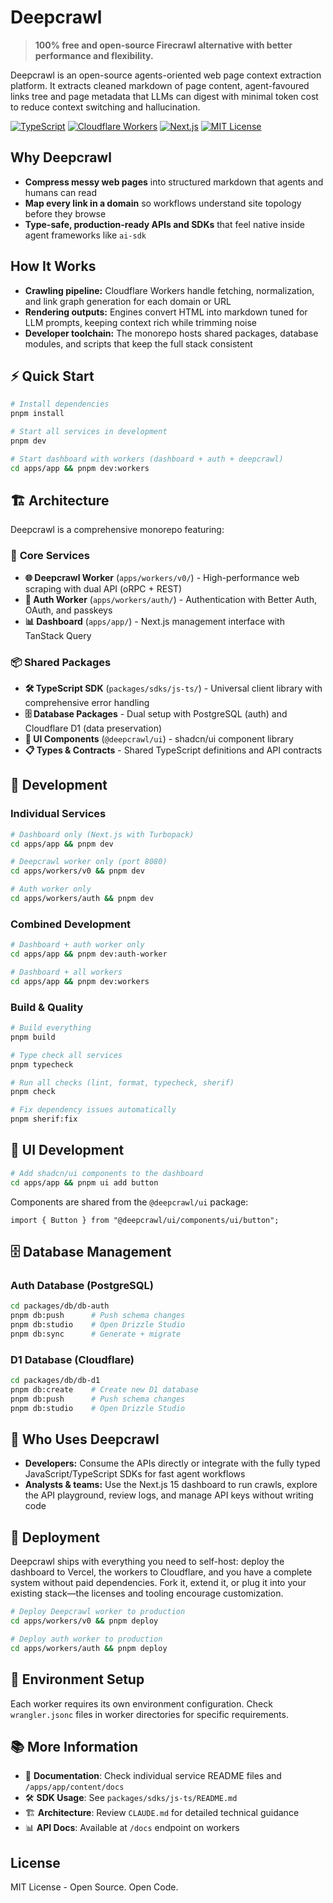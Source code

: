 # Deepcrawl

> **100% free and open-source Firecrawl alternative with better performance and flexibility.**

Deepcrawl is an open-source agents-oriented web page context extraction platform. It extracts cleaned markdown of page content, agent-favoured links tree and page metadata that LLMs can digest with minimal token cost to reduce context switching and hallucination.

[![TypeScript](https://img.shields.io/badge/TypeScript-Ready-blue.svg)](https://www.typescriptlang.org)
[![Cloudflare Workers](https://img.shields.io/badge/Cloudflare-Workers-orange.svg)](https://workers.cloudflare.com/)
[![Next.js](https://img.shields.io/badge/Next.js-15-black.svg)](https://nextjs.org/)
[![MIT License](https://img.shields.io/badge/License-MIT-green.svg)](https://opensource.org/licenses/MIT)

## Why Deepcrawl

- **Compress messy web pages** into structured markdown that agents and humans can read
- **Map every link in a domain** so workflows understand site topology before they browse
- **Type-safe, production-ready APIs and SDKs** that feel native inside agent frameworks like `ai-sdk`

## How It Works

- **Crawling pipeline:** Cloudflare Workers handle fetching, normalization, and link graph generation for each domain or URL
- **Rendering outputs:** Engines convert HTML into markdown tuned for LLM prompts, keeping context rich while trimming noise
- **Developer toolchain:** The monorepo hosts shared packages, database modules, and scripts that keep the full stack consistent

## ⚡ Quick Start

```bash
# Install dependencies
pnpm install

# Start all services in development
pnpm dev

# Start dashboard with workers (dashboard + auth + deepcrawl)
cd apps/app && pnpm dev:workers
```

## 🏗️ Architecture

Deepcrawl is a comprehensive monorepo featuring:

### 🎯 **Core Services**

- **🌐 Deepcrawl Worker** (`apps/workers/v0/`) - High-performance web scraping with dual API (oRPC + REST)
- **🔐 Auth Worker** (`apps/workers/auth/`) - Authentication with Better Auth, OAuth, and passkeys
- **📊 Dashboard** (`apps/app/`) - Next.js management interface with TanStack Query

### 📦 **Shared Packages**

- **🛠️ TypeScript SDK** (`packages/sdks/js-ts/`) - Universal client library with comprehensive error handling
- **🗄️ Database Packages** - Dual setup with PostgreSQL (auth) and Cloudflare D1 (data preservation)
- **🎨 UI Components** (`@deepcrawl/ui`) - shadcn/ui component library
- **📋 Types & Contracts** - Shared TypeScript definitions and API contracts

## 🚀 Development

### **Individual Services**

```bash
# Dashboard only (Next.js with Turbopack)
cd apps/app && pnpm dev

# Deepcrawl worker only (port 8080)
cd apps/workers/v0 && pnpm dev

# Auth worker only
cd apps/workers/auth && pnpm dev
```

### **Combined Development**

```bash
# Dashboard + auth worker only
cd apps/app && pnpm dev:auth-worker

# Dashboard + all workers
cd apps/app && pnpm dev:workers
```

### **Build & Quality**

```bash
# Build everything
pnpm build

# Type check all services
pnpm typecheck

# Run all checks (lint, format, typecheck, sherif)
pnpm check

# Fix dependency issues automatically
pnpm sherif:fix
```

## 🎨 UI Development

```bash
# Add shadcn/ui components to the dashboard
cd apps/app && pnpm ui add button
```

Components are shared from the `@deepcrawl/ui` package:

```tsx
import { Button } from "@deepcrawl/ui/components/ui/button";
```

## 🗄️ Database Management

### **Auth Database (PostgreSQL)**

```bash
cd packages/db/db-auth
pnpm db:push      # Push schema changes
pnpm db:studio    # Open Drizzle Studio
pnpm db:sync      # Generate + migrate
```

### **D1 Database (Cloudflare)**

```bash
cd packages/db/db-d1
pnpm db:create    # Create new D1 database
pnpm db:push      # Push schema changes
pnpm db:studio    # Open Drizzle Studio
```

## 👥 Who Uses Deepcrawl

- **Developers:** Consume the APIs directly or integrate with the fully typed JavaScript/TypeScript SDKs for fast agent workflows
- **Analysts & teams:** Use the Next.js 15 dashboard to run crawls, explore the API playground, review logs, and manage API keys without writing code

## 🏢 Deployment

Deepcrawl ships with everything you need to self-host: deploy the dashboard to Vercel, the workers to Cloudflare, and you have a complete system without paid dependencies. Fork it, extend it, or plug it into your existing stack—the licenses and tooling encourage customization.

```bash
# Deploy Deepcrawl worker to production
cd apps/workers/v0 && pnpm deploy

# Deploy auth worker to production
cd apps/workers/auth && pnpm deploy
```

## 🔧 Environment Setup

Each worker requires its own environment configuration. Check `wrangler.jsonc` files in worker directories for specific requirements.

## 📚 More Information

- 📖 **Documentation**: Check individual service README files and `/apps/app/content/docs`
- 🛠️ **SDK Usage**: See `packages/sdks/js-ts/README.md`
- 🏗️ **Architecture**: Review `CLAUDE.md` for detailed technical guidance
- 📊 **API Docs**: Available at `/docs` endpoint on workers

## License

MIT License - Open Source. Open Code.

